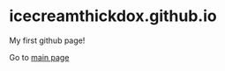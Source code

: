 # icecreamthickdox.github.io
My first github page!
  
Go to <a target="_blank" href="http://icecreamthickdox.github.io/个人首页0.0.html">main page</a>
